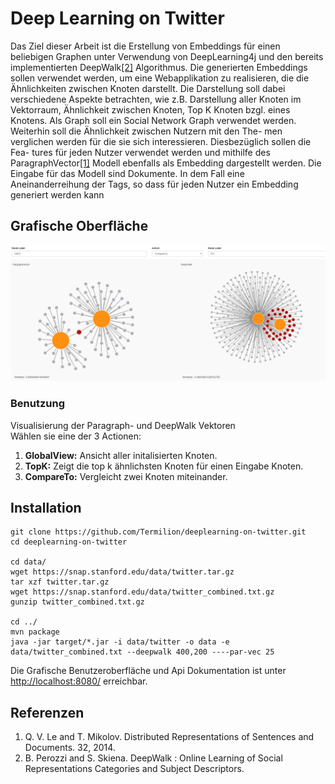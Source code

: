 # Deep Learning on Twitter

Das Ziel dieser Arbeit ist die Erstellung von Embeddings für einen beliebigen
Graphen unter Verwendung von DeepLearning4j und den bereits implementierten DeepWalk[\[2\]](#ref2) 
Algorithmus. Die generierten Embeddings sollen verwendet
werden, um eine Webapplikation zu realisieren, die die Ähnlichkeiten zwischen
Knoten darstellt. Die Darstellung soll dabei verschiedene Aspekte betrachten,
wie z.B. Darstellung aller Knoten im Vektorraum, Ähnlichkeit zwischen Knoten,
Top K Knoten bzgl. eines Knotens. Als Graph soll ein Social Network Graph
verwendet werden. Weiterhin soll die Ähnlichkeit zwischen Nutzern mit den The-
men verglichen werden für die sie sich interessieren. Diesbezüglich sollen die Fea-
tures für jeden Nutzer verwendet werden und mithilfe des ParagraphVector[\[1\]](#ref1) 
Modell ebenfalls als Embedding dargestellt werden. Die Eingabe für das Modell
sind Dokumente. In dem Fall eine Aneinanderreihung der Tags, so dass für jeden
Nutzer ein Embedding generiert werden kann

## Grafische Oberfläche

![alt text](https://raw.githubusercontent.com/Termilion/Deep-Walk-4J/master/Gui.PNG)

### Benutzung

Visualisierung der Paragraph- und DeepWalk Vektoren  
Wählen sie eine der 3 Actionen:  

1. **GlobalView:** Ansicht aller initalisierten Knoten.  
2. **TopK:** Zeigt die top k ähnlichsten Knoten für einen Eingabe Knoten.  
3. **CompareTo:** Vergleicht zwei Knoten miteinander.  

## Installation

```
git clone https://github.com/Termilion/deeplearning-on-twitter.git
cd deeplearning-on-twitter

cd data/
wget https://snap.stanford.edu/data/twitter.tar.gz
tar xzf twitter.tar.gz
wget https://snap.stanford.edu/data/twitter_combined.txt.gz
gunzip twitter_combined.txt.gz

cd ../
mvn package
java -jar target/*.jar -i data/twitter -o data -e data/twitter_combined.txt --deepwalk 400,200 ----par-vec 25

```

Die Grafische Benutzeroberfläche und Api Dokumentation ist unter [http://localhost:8080/](http://localhost:8080/) erreichbar.

## Referenzen

1. <a name="ref1"></a> Q. V. Le and T. Mikolov. Distributed Representations of Sentences and Documents. 32, 2014.
2. <a name="ref2"></a> B. Perozzi and S. Skiena. DeepWalk : Online Learning of Social Representations
Categories and Subject Descriptors.
